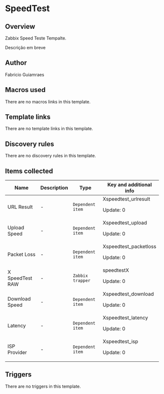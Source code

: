 # SpeedTest

## Overview

Zabbix Speed Teste Tempalte.


Descrição em breve



## Author

Fabricio Guiamraes

## Macros used

There are no macros links in this template.

## Template links

There are no template links in this template.

## Discovery rules

There are no discovery rules in this template.

## Items collected

|Name|Description|Type|Key and additional info|
|----|-----------|----|----|
|URL Result|<p>-</p>|`Dependent item`|Xspeedtest_urlresult<p>Update: 0</p>|
|Upload Speed|<p>-</p>|`Dependent item`|Xspeedtest_upload<p>Update: 0</p>|
|Packet Loss|<p>-</p>|`Dependent item`|Xspeedtest_packetloss<p>Update: 0</p>|
|X SpeedTest RAW|<p>-</p>|`Zabbix trapper`|speedtestX<p>Update: 0</p>|
|Download Speed|<p>-</p>|`Dependent item`|Xspeedtest_download<p>Update: 0</p>|
|Latency|<p>-</p>|`Dependent item`|Xspeedtest_latency<p>Update: 0</p>|
|ISP Provider|<p>-</p>|`Dependent item`|Xspeedtest_isp<p>Update: 0</p>|


## Triggers

There are no triggers in this template.

